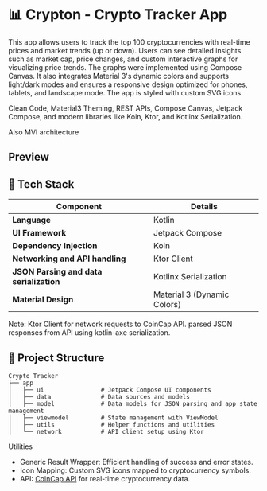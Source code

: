 # 📊 Crypton - Crypto Tracker App

This app allows users to track the top 100 cryptocurrencies with real-time prices and market trends (up or down). Users can see detailed insights such as market cap, price changes, and custom interactive graphs for visualizing price trends. The graphs were implemented using Compose Canvas. It also integrates Material 3's dynamic colors and supports light/dark modes and ensures a responsive design optimized for phones, tablets, and landscape mode. The app is styled with custom SVG icons.

Clean Code, Material3 Theming, REST APIs, Compose Canvas, Jetpack Compose, and modern libraries like Koin, Ktor, and Kotlinx Serialization.

 Also MVI architecture

 ## Preview

 ## 🔧 Tech Stack

| **Component**                           | **Details**                        |
|-----------------------------------------|------------------------------------|
| **Language**                            | Kotlin                             |
| **UI Framework**                        | Jetpack Compose                    |
| **Dependency Injection**                | Koin                               |
| **Networking and API handling**         | Ktor Client                        |
| **JSON Parsing and data serialization** | Kotlinx Serialization              |
| **Material Design**                     | Material 3 (Dynamic Colors)        |

Note: Ktor Client for network requests to CoinCap API.
parsed JSON responses from API using kotlin-axe serialization.

## 📁 Project Structure

```plaintext
Crypto Tracker
├── app
│   ├── ui                # Jetpack Compose UI components
│   ├── data              # Data sources and models
│   ├── model             # Data models for JSON parsing and app state management
│   ├── viewmodel         # State management with ViewModel
│   ├── utils             # Helper functions and utilities
│   └── network           # API client setup using Ktor
```

Utilities
- Generic Result Wrapper: Efficient handling of success and error states.
- Icon Mapping: Custom SVG icons mapped to cryptocurrency symbols.
- API: [CoinCap API](https://docs.coincap.io/) for real-time cryptocurrency data.
